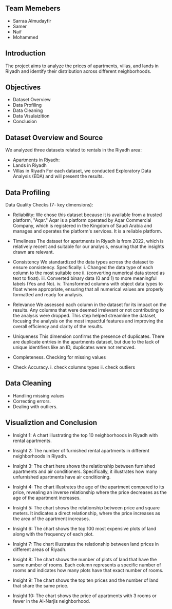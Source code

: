 ## Team Memebers 
- Sarraa Almudayfir 
- Samer 
- Naif 
- Mohammed 

## Introduction
The project aims to analyze the prices of apartments, villas, and lands in Riyadh and identify their distribution across different neighborhoods.

## Objectives
- Dataset Overview
- Data Profiling
- Data Cleaning
- Data Visulaizition
- Conclusion

## Dataset Overview and Source
We analyzed three datasets related to rentals in the Riyadh area:
- Apartments in Riyadh:
- Lands in Riyadh
- Villas in Riyadh
For each dataset, we conducted Exploratory Data Analysis (EDA) and will present the results.

## Data Profiling
Data Quality Checks (7- key dimensions):

- Reliability:
We chose this dataset because it is available from a trusted platform, "Aqar." Aqar is a platform operated by Aqar Commercial Company, which is registered in the Kingdom of Saudi Arabia and manages and operates the platform's services. It is a reliable platform.

- Timeliness
The dataset for apartments in Riyadh is from 2022, which is relatively recent and suitable for our analysis, ensuring that the insights drawn are relevant.

- Consistency
We standardized the data types across the dataset to ensure consistency. Specifically:
i. Changed the data type of each column to the most suitable one 
ii. (converting numerical data stored as text to float).
iii. Converted binary data (0 and 1) to more meaningful labels (Yes and No).
iv. Transformed columns with object data types to float where appropriate, ensuring that all numerical values are properly formatted and ready for analysis.

- Relevance
We assessed each column in the dataset for its impact on the results. Any columns that were deemed irrelevant or not contributing to the analysis were dropped. 
This step helped streamline the dataset, focusing the analysis on the most impactful features and improving the overall efficiency and clarity of the results.

- Uniqueness
This dimension confirms the presence of duplicates. There are duplicate entries in the apartments dataset, but due to the lack of unique identifiers like an ID, duplicates were not removed.

- Completeness.
Checking for missing values 


- Check Accuracy.
i. check columns types
ii. check outliers


## Data Cleaning
- Handling missing values
- Correcting errors.
- Dealing with outliers.


## Visualiztion and Conclusion 
- Insight 1: A chart illustrating the top 10 neighborhoods in Riyadh with rental apartments.

- Insight 2: The number of furnished rental apartments in different neighborhoods in Riyadh.

- Insight 3: The chart here shows the relationship between furnished apartments and air conditioners. Specifically, it illustrates how many unfurnished apartments have air conditioning.

- Insight 4: The chart illustrates the age of the apartment compared to its price, revealing an inverse relationship where the price decreases as the age of the apartment increases.

- Insight 5: The chart shows the relationship between price and square meters. It indicates a direct relationship, where the price increases as the area of the apartment increases.

- Insight 6: The chart shows the top 100 most expensive plots of land along with the frequency of each plot.

- Insight 7: The chart illustrates the relationship between land prices in different areas of Riyadh.

- Insight 8: The chart shows the number of plots of land that have the same number of rooms. Each column represents a specific number of rooms and indicates how many plots have that exact number of rooms.

- Insight 9: The chart shows the top ten prices and the number of land that share the same price.

- Insight 10: The chart shows the price of apartments with 3 rooms or fewer in the Al-Narjis neighborhood.
